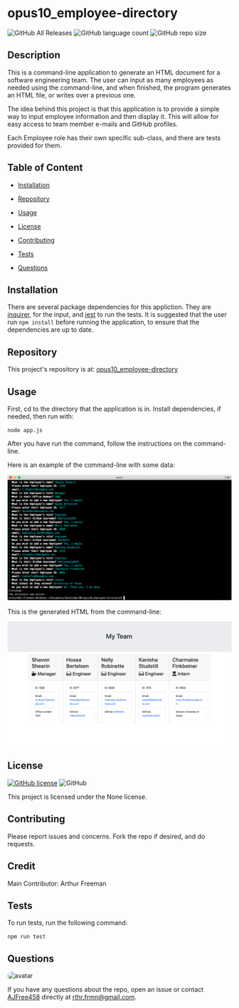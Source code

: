 # opus10_employee-directory

![GitHub All Releases](https://img.shields.io/github/languages/top/AJFree458/opus10_employee-directory) ![GitHub language count](https://img.shields.io/github/languages/count/AJFree458/opus10_employee-directory) ![GitHub repo size](https://img.shields.io/github/repo-size/AJFree458/opus10_employee-directory)

## Description

This is a command-line application to generate an HTML document for a software engineering team. The user can input as many employees as needed using the command-line, and when finished, the program generates an HTML file, or writes over a previous one. 

The idea behind this project is that this application is to provide a simple way to input employee information and then display it. This will allow for easy access to team member e-mails and GitHub profiles.  

Each Employee role has their own specific sub-class, and there are tests provided for them.

## Table of Content

* [Installation](#installation)

* [Repository](#repository)

* [Usage](#usage)

* [License](#license)

* [Contributing](#contributing)

* [Tests](#tests)

* [Questions](#questions)

## Installation

There are several package dependencies for this appliction. They are [inquirer](https://www.npmjs.com/package/inquirer), for the input, and [jest](https://jestjs.io/) to run the tests. It is suggested that the user run `npm install` before running the application, to ensure that the dependencies are up to date.


## Repository

This project's repository is at: [opus10_employee-directory](https://github.com/AJFree458/opus10_employee-directory)

## Usage

First, cd to the directory that the application is in. Install dependencies, if needed, then run with:

```
node app.js
```

After you have run the command, follow the instructions on the command-line.

Here is an example of the command-line with some data:

![CLI Data](./img/Command-line_demo.png)

This is the generated HTML from the command-line:

![HTML Demo](./img/HTML_Demo.png)

## License

[![GitHub license](https://img.shields.io/static/v1?label=License&message=None&color=blue)](https://github.com/AJFree458/opus10_employee-directory) ![GitHub](https://img.shields.io/github/license/AJFree458/opus10_employee-directory)

This project is licensed under the None license.

## Contributing

Please report issues and concerns. Fork the repo if desired, and do requests.

## Credit

Main Contributor: Arthur Freeman

## Tests

To run tests, run the following command:

```
npm run test
```

## Questions

<img src="https://avatars3.githubusercontent.com/u/59231957?v=4" alt="avatar" style="border-radius: 16px" width="30" />

If you have any questions about the repo, open an issue or contact [AJFree458](https://api.github.com/users/AJFree458) directly at rthr.frmn@gmail.com.
